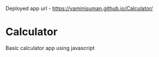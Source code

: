 Deployed app url - https://yaminisuman.github.io/Calculator/

# Calculator
 Basic calculator app using javascript
